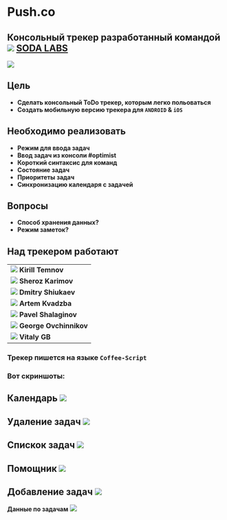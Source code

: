 Push.co
====================================================================================================================

## Консольный трекер разработанный командой ![](https://avatars3.githubusercontent.com/u/4658189?s=30) [**SODA LABS**](https://github.com/soda-io)
![](https://github.com/soda-io/Hacks-and-Tips/blob/master/media/images/%D1%81%D0%BA%D1%80%D0%B8%D0%BD%D1%88%D0%BE%D1%82%20%D0%B4%D0%BB%D1%8F%20%D0%B7%D0%B0%D0%B4%D0%B0%D1%87.png?raw=true)

## Цель
- **Сделать консольный ToDo трекер, которым легко польоваться**  
- **Создать мобильную версию трекера для `ANDROID` & `iOS`**

## Необходимо реализовать

- **Режим для ввода задач**
- **Ввод задач из консоли #optimist**
- **Короткий синтаксис для команд**
- **Состояние задач**
- **Приоритеты задач**
- **Синхронизацию календаря с задачей**

## Вопросы

- **Способ хранения данных?**
- **Режим заметок?**

## Над трекером работают

|                                                                                  |  
|----------------------------------------------------------------------------------| 
|![](https://avatars0.githubusercontent.com/u/147170?s=100) **Kirill Temnov**      | 
|![](https://avatars0.githubusercontent.com/u/4226210?s=100) **Sheroz Karimov**    |  
|![](https://avatars3.githubusercontent.com/u/5991448?s=100) **Dmitry Shiukaev**   | 
|![](https://avatars3.githubusercontent.com/u/4639509?s=100) **Artem Kvadzba**     |                  
|![](https://avatars0.githubusercontent.com/u/3833771?s=100) **Pavel Shalaginov**  | 
|![](https://avatars1.githubusercontent.com/u/6061182?s=100) **George Ovchinnikov**|  
|![](https://avatars0.githubusercontent.com/u/842476?s=100) **Vitaly GB**          |  

### Трекер пишется на языке **`Coffee-Script`**
### Вот скриншоты:
**Календарь**
![](https://github.com/soda-io/Hacks-and-Tips/blob/master/media/images/%D0%9A%D0%B0%D0%BB%D0%B5%D0%BD%D0%B4%D0%B0%D1%80%D1%8C%20%D0%B4%D0%BB%D1%8F%20%D1%82%D1%80%D0%B5%D0%BA%D0%B5%D1%80%D0%B0.png?raw=true)
---------------------------------------------------------------
**Удаление задач**
![](https://github.com/soda-io/Hacks-and-Tips/blob/master/media/images/%D0%A3%D0%B4%D0%B0%D0%BB%D0%B5%D0%BD%D0%B8%D0%B5%20%D0%B7%D0%B0%D0%B4%D0%B0%D1%87.png?raw=true)
---------------------------------------------------------------
**Спискок задач**
![](https://github.com/soda-io/Hacks-and-Tips/blob/master/media/images/%D0%B2%D1%8B%D0%B2%D0%BE%D0%B4%20%D0%B7%D0%B0%D0%B4%D0%B0%D1%87%20%D1%82%D1%80%D0%B5%D0%BA%D0%B5%D1%80%D0%B0.png?raw=true)
---------------------------------------------------------------
**Помощник**
![](https://github.com/soda-io/Hacks-and-Tips/blob/master/media/images/%D0%B2%D1%8B%D0%B2%D0%BE%D0%B4%20%D0%BF%D0%BE%D0%BC%D0%BE%D1%89%D0%BD%D0%B8%D0%BA%D0%B0%20%D0%BF%D0%BE%20%D0%BA%D0%BE%D0%BC%D0%B0%D0%BD%D0%B4%D0%B0%D0%BC.png?raw=true)
---------------------------------------------------------------
**Добавление задач**
![](https://github.com/soda-io/Hacks-and-Tips/blob/master/media/images/%D0%B4%D0%BE%D0%B1%D0%B0%D0%B2%D0%BB%D0%B5%D0%BD%D0%B8%D0%B5%20%D0%B7%D0%B0%D0%B4%D0%B0%D1%87.png?raw=true)
---------------------------------------------------------------
**Данные по задачам**
![](https://github.com/soda-io/Hacks-and-Tips/blob/master/media/images/%D1%81%D0%BA%D1%80%D0%B8%D0%BD%D1%88%D0%BE%D1%82%20%D0%B4%D0%BB%D1%8F%20%D0%B7%D0%B0%D0%B4%D0%B0%D1%87.png?raw=true)
